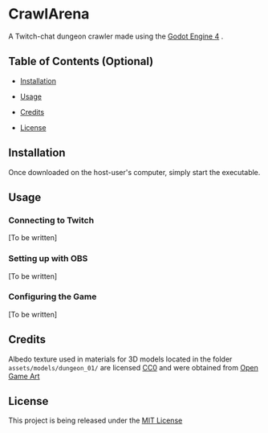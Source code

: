 # CrawlArena

A Twitch-chat dungeon crawler made using the [Godot Engine 4](https://godotengine.org) .

## Table of Contents (Optional)

-  [Installation](#installation)

-  [Usage](#usage)

-  [Credits](#credits)

-  [License](#license)

## Installation

Once downloaded on the host-user's computer, simply start the executable.

## Usage

### Connecting to Twitch
[To be written]

### Setting up with OBS
[To be written]

### Configuring the Game
[To be written]

## Credits

Albedo texture used in materials for 3D models located in the folder ``` assets/models/dungeon_01/ ``` are licensed [CC0](https://creativecommons.org/share-your-work/public-domain/cc0/) and were obtained from [Open Game Art](https://opengameart.org/content/dungeon-crawl-32x32-tiles-supplemental)

## License

This project is being released under the [MIT License](./LICENSE.md)
